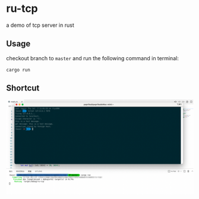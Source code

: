 # ru-tcp
a demo of tcp server in rust

## Usage
checkout branch to `master` and run the following command in terminal:
```
cargo run
```

## Shortcut
![image](https://github.com/null2814/ru-tcp/blob/main/imgs/running_demo.png)
